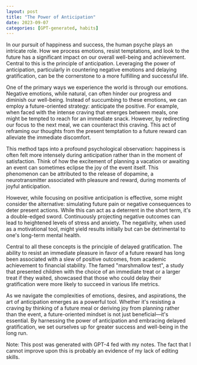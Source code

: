 ```yaml
---
layout: post
title: "The Power of Anticipation"
date: 2023-09-07
categories: [GPT-generated, habits]
---
```


In our pursuit of happiness and success, the human psyche plays an intricate role. How we process emotions, resist temptations, and look to the future has a significant impact on our overall well-being and achievement. Central to this is the principle of anticipation. Leveraging the power of anticipation, particularly in countering negative emotions and delaying gratification, can be the cornerstone to a more fulfilling and successful life.

One of the primary ways we experience the world is through our emotions. Negative emotions, while natural, can often hinder our progress and diminish our well-being. Instead of succumbing to these emotions, we can employ a future-oriented strategy: anticipate the positive. For example, when faced with the intense craving that emerges between meals, one might be tempted to reach for an immediate snack. However, by redirecting our focus to the next meal, we can counteract this craving. This act of reframing our thoughts from the present temptation to a future reward can alleviate the immediate discomfort.

This method taps into a profound psychological observation: happiness is often felt more intensely during anticipation rather than in the moment of satisfaction. Think of how the excitement of planning a vacation or awaiting an event can sometimes eclipse the joy of the event itself. This phenomenon can be attributed to the release of dopamine, a neurotransmitter associated with pleasure and reward, during moments of joyful anticipation.

However, while focusing on positive anticipation is effective, some might consider the alternative: simulating future pain or negative consequences to deter present actions. While this can act as a deterrent in the short term, it's a double-edged sword. Continuously projecting negative outcomes can lead to heightened levels of stress and anxiety. The negativity, when used as a motivational tool, might yield results initially but can be detrimental to one's long-term mental health.

Central to all these concepts is the principle of delayed gratification. The ability to resist an immediate pleasure in favor of a future reward has long been associated with a slew of positive outcomes, from academic achievement to financial stability. The famed "marshmallow test", a study that presented children with the choice of an immediate treat or a larger treat if they waited, showcased that those who could delay their gratification were more likely to succeed in various life metrics.

As we navigate the complexities of emotions, desires, and aspirations, the art of anticipation emerges as a powerful tool. Whether it's resisting a craving by thinking of a future meal or deriving joy from planning rather than the event, a future-oriented mindset is not just beneficial—it's essential. By harnessing the power of anticipation and embracing delayed gratification, we set ourselves up for greater success and well-being in the long run.

Note: This post was generated with GPT-4 fed with my notes. The fact that I cannot improve upon this is probably an evidence of my lack of editing skills.